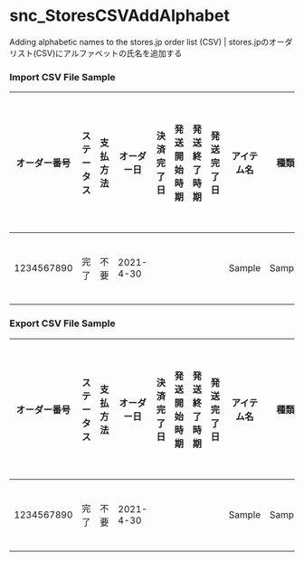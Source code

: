 # snc_StoresCSVAddAlphabet
Adding alphabetic names to the stores.jp order list (CSV) | stores.jpのオーダリスト(CSV)にアルファベットの氏名を追加する

### Import CSV File Sample
| オーダー番号 | ステータス | 支払方法 | オーダー日 | 決済完了日 | 発送開始時期 | 発送終了時期 | 発送完了日 | アイテム名 | 種類 | 品番 | バーコード | 個数 | 小計 | 配送料 | 販売タイプ | 販売サイクル | クーポン名 | クーポン割引額 | ディスカウント割引額 | ディスカウント率 | まとめて割 | セット割 | 代引き手数料 | オプション手数料 | 合計 | 内消費税 | 合計(10%) | 内消費税(10%) | 合計(8%) | 内消費税(8%) | 決済手数料 | 決済手数料率 | 氏(配送先) | 名(配送先) | 郵便番号(配送先) | 都道府県(配送先) | 住所(配送先) | 電話番号(配送先) | 氏(購入者) | 名(購入者) | 郵便番号(購入者) | 都道府県(購入者) | 住所(購入者) | 電話番号(購入者) | メールアドレス | 領収書宛名 | 備考 | メモ |
| ---- | ---- | ---- | ---- | ---- | ---- | ---- | ---- | ---- | ---- | ---- | ---- | ---- | ---- | ---- | ---- | ---- | ---- | ---- | ---- | ---- | ---- | ---- | ---- | ---- | ---- | ---- | ---- | ---- | ---- | ---- | ---- | ---- | ---- | ---- | ---- | ---- | ---- | ---- | ---- | ---- | ---- | ---- | ---- | ---- | ---- | ---- | ---- | ---- |
| 1234567890 | 完了 | 不要 | 2021-4-30 |  |  |  |  | Sample | Sample | Sample | Sample | 1 | 0 | 0 | デジタル |  |  |  |  |  |  |  | 0 | 0 | 0 | 0 |  |  |  |  | 0 | 0 | 昆布 | 干し子 | 000-0000 |  |  | 00000000000 | 昆布 | 干し子 | 000−0000 |  |  | 00000000000 | unhappy@konbu.com | 昆布干し連盟（仮称） |  |  |

### Export CSV File Sample
| オーダー番号 | ステータス | 支払方法 | オーダー日 | 決済完了日 | 発送開始時期 | 発送終了時期 | 発送完了日 | アイテム名 | 種類 | 品番 | バーコード | 個数 | 小計 | 配送料 | 販売タイプ | 販売サイクル | クーポン名 | クーポン割引額 | ディスカウント割引額 | ディスカウント率 | まとめて割 | セット割 | 代引き手数料 | オプション手数料 | 合計 | 内消費税 | 合計(10%) | 内消費税(10%) | 合計(8%) | 内消費税(8%) | 決済手数料 | 決済手数料率 | 氏(配送先) | 名(配送先) | 郵便番号(配送先) | 都道府県(配送先) | 住所(配送先) | 電話番号(配送先) | 氏(購入者) | 名(購入者) | 郵便番号(購入者) | 都道府県(購入者) | 住所(購入者) | 電話番号(購入者) | メールアドレス | 領収書宛名 | 備考 | メモ | shikounyusha | meikounyusha | shikounyushameikounyusha |
| ---- | ---- | ---- | ---- | ---- | ---- | ---- | ---- | ---- | ---- | ---- | ---- | ---- | ---- | ---- | ---- | ---- | ---- | ---- | ---- | ---- | ---- | ---- | ---- | ---- | ---- | ---- | ---- | ---- | ---- | ---- | ---- | ---- | ---- | ---- | ---- | ---- | ---- | ---- | ---- | ---- | ---- | ---- | ---- | ---- | ---- | ---- | ---- | ---- | ---- | ---- | ---- 
| 1234567890 | 完了 | 不要 | 2021-4-30 |  |  |  |  | Sample | Sample | Sample | Sample | 1 | 0 | 0 | デジタル |  |  |  |  |  |  |  | 0 | 0 | 0 | 0 |  |  |  |  | 0 | 0 | 昆布 | 干し子 | 000-0000 |  |  | 00000000000 | 昆布 | 干し子 | 000−0000 |  |  | 00000000000 | unhappy@konbu.com | 昆布干し連盟（仮称） |  |  | konbu | hoshiko | konbuhoshiko |